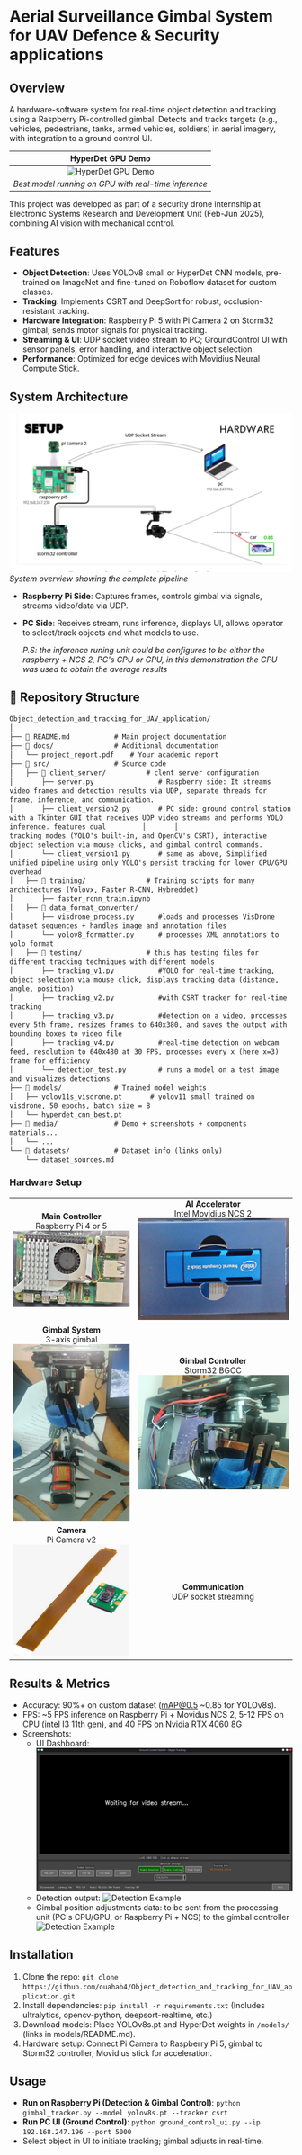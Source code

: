 # Aerial Surveillance Gimbal System for UAV Defence & Security applications

## Overview

A hardware-software system for real-time object detection and tracking using a Raspberry Pi-controlled gimbal. Detects and tracks targets (e.g., vehicles, pedestrians, tanks, armed vehicles, soldiers) in aerial imagery, with integration to a ground control UI.

<div align="center">

 | HyperDet GPU Demo |
 | :---: |
| ![HyperDet GPU Demo](media/model_demo.gif) |
 | *Best model running on GPU with real-time inference* |

</div>

This project was developed as part of a security drone internship at Electronic Systems Research and Development Unit (Feb-Jun 2025), combining AI vision with mechanical control.

## Features
- **Object Detection**: Uses YOLOv8 small or HyperDet CNN models, pre-trained on ImageNet and fine-tuned on Roboflow dataset for custom classes.
- **Tracking**: Implements CSRT and DeepSort for robust, occlusion-resistant tracking.
- **Hardware Integration**: Raspberry Pi 5 with Pi Camera 2 on Storm32 gimbal; sends motor signals for physical tracking.
- **Streaming & UI**: UDP socket video stream to PC; GroundControl UI with sensor panels, error handling, and interactive object selection.
- **Performance**: Optimized for edge devices with Movidius Neural Compute Stick.

## System Architecture
![System Diagram](media/2025-09-25_23-33.png)
*System overview showing the complete pipeline*

- **Raspberry Pi Side**: Captures frames, controls gimbal via signals, streams video/data via UDP.
- **PC Side**: Receives stream, runs inference, displays UI, allows operator to select/track objects and what models to use.
  
  *P.S: the inference runing unit could be configures to be either the raspberry + NCS 2, PC's CPU or GPU, in this demonstration the CPU was used to obtain the average results*


## 📁 Repository Structure
```
Object_detection_and_tracking_for_UAV_application/
│
├── 📄 README.md           # Main project documentation
├── 📁 docs/               # Additional documentation
│   └── project_report.pdf    # Your academic report
├── 📁 src/                # Source code
│   ├── 📁 client_server/          # clent server configuration
│       ├── server.py                # Raspberry side: It streams video frames and detection results via UDP, separate threads for frame, inference, and communication.
│       ├── client_version2.py       # PC side: ground control station with a Tkinter GUI that receives UDP video streams and performs YOLO inference. features dual         │       │                            tracking modes (YOLO's built-in, and OpenCV's CSRT), interactive object selection via mouse clicks, and gimbal control commands.
│       └── client_version1.py       # same as above, Simplified unified pipeline using only YOLO's persist tracking for lower CPU/GPU overhead
│   ├── 📁 training/               # Training scripts for many architectures (Yolovx, Faster R-CNN, Hybreddet)
│       ├── faster_rcnn_train.ipynb  
│   ├── 📁 data_format_converter/   
│       ├── visdrone_process.py      #loads and processes VisDrone dataset sequences + handles image and annotation files 
│       └── yolov8_formatter.py      # processes XML annotations to yolo format
│   ├── 📁 testing/                # this has testing files for different tracking techniques with different models  
│       ├── tracking_v1.py           #YOLO for real-time tracking, object selection via mouse click, displays tracking data (distance, angle, position) 
│       ├── tracking_v2.py           #with CSRT tracker for real-time tracking
│       ├── tracking_v3.py           #detection on a video, processes every 5th frame, resizes frames to 640x380, and saves the output with bounding boxes to video file
│       ├── tracking_v4.py           #real-time detection on webcam feed, resolution to 640x480 at 30 FPS, processes every x (here x=3) frame for efficiency
│       └── detection_test.py        # runs a model on a test image and visualizes detections
├── 📁 models/             # Trained model weights
│   ├── yolov11s_visdrone.pt       # yolov11 small trained on visdrone, 50 epochs, batch size = 8  
│   └── hyperdet_cnn_best.pt
├── 📁 media/              # Demo + screenshots + components materials...
│   └── ...
└── 📁 datasets/           # Dataset info (links only)
    └── dataset_sources.md
```

### Hardware Setup
<div align="center">

| | |
| :---: | :---: |
| **Main Controller**<br>Raspberry Pi 4 or 5<br>![Raspberry Pi](media/raspberry_pi.png) | **AI Accelerator**<br>Intel Movidius NCS 2<br>![Intel Movidius](media/ncs.png) |
| **Gimbal System**<br>3-axis gimbal<br>![3-axis gimbal](media/gimbal1.png) | **Gimbal Controller**<br>Storm32 BGCC<br>![Storm32 BGCC](media/gimbal2.png) |
| **Camera**<br>Pi Camera v2<br>![Pi Camera](media/pi_camera.png) | **Communication**<br>UDP socket streaming |

</div>

## Results & Metrics
- Accuracy: 90%+ on custom dataset (mAP@0.5 ~0.85 for YOLOv8s).
- FPS: ~5 FPS inference on Raspberry Pi + Movidus NCS 2, 5-12 FPS on CPU (intel I3 11th gen), and 40 FPS on Nvidia RTX 4060 8G
- Screenshots:
  - UI Dashboard: ![UI Screenshot](media/ui-screenshot.png)
  - Detection output: ![Detection Example](images/detection-screenshot.png)
  - Gimbal position adjustments data: to be sent from the processing unit (PC's CPU/GPU, or Raspberry Pi + NCS) to the gimbal controller ![Detection Example](images/detection-screenshot.png)



## Installation
1. Clone the repo: `git clone https://github.com/ouahab4/Object_detection_and_tracking_for_UAV_application.git`
2. Install dependencies: `pip install -r requirements.txt` (Includes ultralytics, opencv-python, deepsort-realtime, etc.)
3. Download models: Place YOLOv8s.pt and HyperDet weights in `/models/` (links in models/README.md).
4. Hardware setup: Connect Pi Camera to Raspberry Pi 5, gimbal to Storm32 controller, Movidius stick for acceleration.

## Usage
- **Run on Raspberry Pi (Detection & Gimbal Control)**: `python gimbal_tracker.py --model yolov8s.pt --tracker csrt`
- **Run PC UI (Ground Control)**: `python ground_control_ui.py --ip 192.168.247.196 --port 5000`
- Select object in UI to initiate tracking; gimbal adjusts in real-time.


